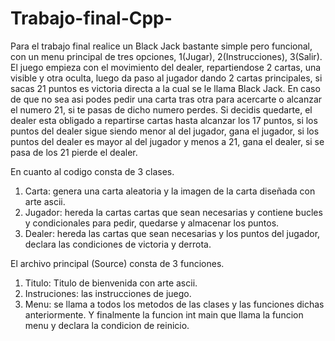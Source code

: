 # Trabajo-final-Cpp-
Para el trabajo final realice un Black Jack bastante simple pero funcional, con un menu principal de tres opciones, 1(Jugar), 2(Instrucciones), 3(Salir).
El juego empieza con el movimiento del dealer, repartiendose 2 cartas, una visible y otra oculta, luego da paso al jugador dando 2 cartas principales, si sacas 21 puntos es victoria directa a la cual se le llama Black Jack.
En caso de que no sea asi podes pedir una carta tras otra para acercarte o alcanzar el numero 21, si te pasas de dicho numero perdes.
Si decidis quedarte, el dealer esta obligado a repartirse cartas hasta alcanzar los 17 puntos, si los puntos del dealer sigue siendo menor al del jugador, gana el jugador, si los puntos del dealer es mayor al del jugador y menos a 21, gana el dealer, si se pasa de los 21 pierde el dealer.

En cuanto al codigo consta de 3 clases.
1. Carta: genera una carta aleatoria y la imagen de la carta diseñada con arte ascii.
2. Jugador: hereda la cartas cartas que sean necesarias y contiene bucles y condicionales para pedir, quedarse y almacenar los puntos.
3. Dealer: hereda las cartas que sean necesarias y los puntos del jugador, declara las condiciones de victoria y derrota.

El archivo principal (Source) consta de 3 funciones.
1. Titulo: Titulo de bienvenida con arte ascii.
2. Instruciones: las instrucciones de juego.
3. Menu: se llama a todos los metodos de las clases y las funciones dichas anteriormente.
Y finalmente la funcion int main que llama la funcion menu y declara la condicion de reinicio.
